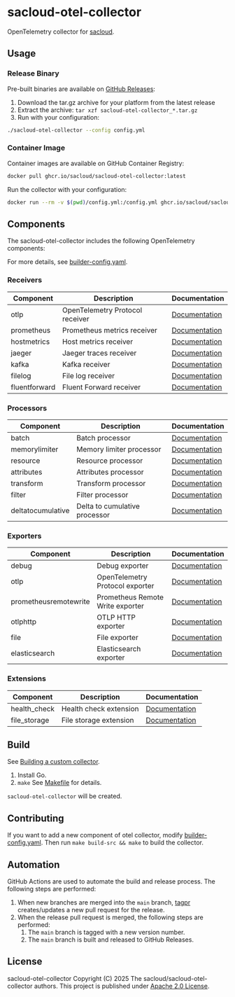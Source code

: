 # sacloud-otel-collector

OpenTelemetry collector for [sacloud](https://github.com/sacloud).

## Usage

### Release Binary

Pre-built binaries are available on [GitHub Releases](https://github.com/sacloud/sacloud-otel-collector/releases):

1. Download the tar.gz archive for your platform from the latest release
2. Extract the archive: `tar xzf sacloud-otel-collector_*.tar.gz`
3. Run with your configuration:

```bash
./sacloud-otel-collector --config config.yml
```

### Container Image

Container images are available on GitHub Container Registry:

```bash
docker pull ghcr.io/sacloud/sacloud-otel-collector:latest
```

Run the collector with your configuration:

```bash
docker run --rm -v $(pwd)/config.yml:/config.yml ghcr.io/sacloud/sacloud-otel-collector:latest --config /config.yml
```

## Components

The sacloud-otel-collector includes the following OpenTelemetry components:

For more details, see [builder-config.yaml](builder-config.yaml).

### Receivers

| Component | Description | Documentation |
|-----------|-------------|---------------|
| otlp | OpenTelemetry Protocol receiver | [Documentation](https://github.com/open-telemetry/opentelemetry-collector/tree/main/receiver/otlpreceiver) |
| prometheus | Prometheus metrics receiver | [Documentation](https://github.com/open-telemetry/opentelemetry-collector-contrib/tree/main/receiver/prometheusreceiver) |
| hostmetrics | Host metrics receiver | [Documentation](https://github.com/open-telemetry/opentelemetry-collector-contrib/tree/main/receiver/hostmetricsreceiver) |
| jaeger | Jaeger traces receiver | [Documentation](https://github.com/open-telemetry/opentelemetry-collector-contrib/tree/main/receiver/jaegerreceiver) |
| kafka | Kafka receiver | [Documentation](https://github.com/open-telemetry/opentelemetry-collector-contrib/tree/main/receiver/kafkareceiver) |
| filelog | File log receiver | [Documentation](https://github.com/open-telemetry/opentelemetry-collector-contrib/tree/main/receiver/filelogreceiver) |
| fluentforward | Fluent Forward receiver | [Documentation](https://github.com/open-telemetry/opentelemetry-collector-contrib/tree/main/receiver/fluentforwardreceiver) |

### Processors

| Component | Description | Documentation |
|-----------|-------------|---------------|
| batch | Batch processor | [Documentation](https://github.com/open-telemetry/opentelemetry-collector/tree/main/processor/batchprocessor) |
| memorylimiter | Memory limiter processor | [Documentation](https://github.com/open-telemetry/opentelemetry-collector/tree/main/processor/memorylimiterprocessor) |
| resource | Resource processor | [Documentation](https://github.com/open-telemetry/opentelemetry-collector-contrib/tree/main/processor/resourceprocessor) |
| attributes | Attributes processor | [Documentation](https://github.com/open-telemetry/opentelemetry-collector-contrib/tree/main/processor/attributesprocessor) |
| transform | Transform processor | [Documentation](https://github.com/open-telemetry/opentelemetry-collector-contrib/tree/main/processor/transformprocessor) |
| filter | Filter processor | [Documentation](https://github.com/open-telemetry/opentelemetry-collector-contrib/tree/main/processor/filterprocessor) |
| deltatocumulative | Delta to cumulative processor | [Documentation](https://github.com/open-telemetry/opentelemetry-collector-contrib/tree/main/processor/deltatocumulativeprocessor) |

### Exporters

| Component | Description | Documentation |
|-----------|-------------|---------------|
| debug | Debug exporter | [Documentation](https://github.com/open-telemetry/opentelemetry-collector/tree/main/exporter/debugexporter) |
| otlp | OpenTelemetry Protocol exporter | [Documentation](https://github.com/open-telemetry/opentelemetry-collector/tree/main/exporter/otlpexporter) |
| prometheusremotewrite | Prometheus Remote Write exporter | [Documentation](https://github.com/open-telemetry/opentelemetry-collector-contrib/tree/main/exporter/prometheusremotewriteexporter) |
| otlphttp | OTLP HTTP exporter | [Documentation](https://github.com/open-telemetry/opentelemetry-collector/tree/main/exporter/otlphttpexporter) |
| file | File exporter | [Documentation](https://github.com/open-telemetry/opentelemetry-collector-contrib/tree/main/exporter/fileexporter) |
| elasticsearch | Elasticsearch exporter | [Documentation](https://github.com/open-telemetry/opentelemetry-collector-contrib/tree/main/exporter/elasticsearchexporter) |

### Extensions

| Component | Description | Documentation |
|-----------|-------------|---------------|
| health_check | Health check extension | [Documentation](https://github.com/open-telemetry/opentelemetry-collector-contrib/tree/main/extension/healthcheckextension) |
| file_storage | File storage extension | [Documentation](https://github.com/open-telemetry/opentelemetry-collector-contrib/tree/main/extension/storage/filestorage) |

## Build

See [Building a custom collector](https://opentelemetry.io/docs/collector/custom-collector/).

1. Install Go.
2. `make`
    See [Makefile](Makefile) for details.

`sacloud-otel-collector` will be created.

## Contributing

If you want to add a new component of otel collector, modify [builder-config.yaml](builder-config.yaml). Then run `make build-src && make` to build the collector.

## Automation

GitHub Actions are used to automate the build and release process. The following steps are performed:

1. When new branches are merged into the `main` branch, [tagpr](https://github.com/Songmu/tagpr) creates/updates a new pull request for the release.
2. When the release pull request is merged, the following steps are performed:
   1. The `main` branch is tagged with a new version number.
   2. The `main` branch is built and released to GitHub Releases.

## License

sacloud-otel-collector Copyright (C) 2025 The sacloud/sacloud-otel-collector authors.
This project is published under [Apache 2.0 License](LICENSE).
